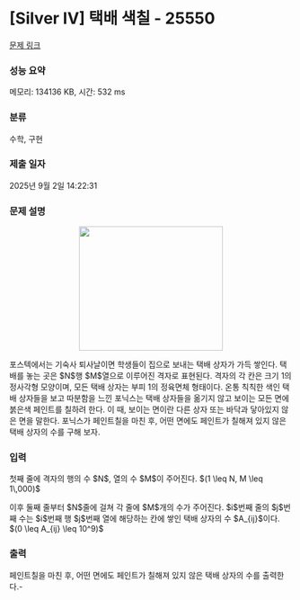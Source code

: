# [Silver IV] 택배 색칠 - 25550 

[문제 링크](https://www.acmicpc.net/problem/25550) 

### 성능 요약

메모리: 134136 KB, 시간: 532 ms

### 분류

수학, 구현

### 제출 일자

2025년 9월 2일 14:22:31

### 문제 설명

<p style="text-align: center;"><img alt="" src="" style="height: 221px; width: 256px;"></p>

<p>포스텍에서는 기숙사 퇴사날이면 학생들이 집으로 보내는 택배 상자가 가득 쌓인다. 택배를 놓는 곳은 $N$행 $M$열으로 이루어진 격자로 표현된다. 격자의 각 칸은 크기 1의 정사각형 모양이며, 모든 택배 상자는 부피 1의 정육면체 형태이다. 온통 칙칙한 색인 택배 상자들을 보고 따분함을 느낀 포닉스는 택배 상자들을 옮기지 않고 보이는 모든 면에 붉은색 페인트를 칠하려 한다. 이 때, 보이는 면이란 다른 상자 또는 바닥과 닿아있지 않은 면을 말한다. 포닉스가 페인트칠을 마친 후, 어떤 면에도 페인트가 칠해져 있지 않은 택배 상자의 수를 구해 보자.</p>

### 입력 

 <p>첫째 줄에 격자의 행의 수 $N$, 열의 수 $M$이 주어진다. $(1 \leq N, M \leq 1\,000)$</p>

<p>이후 둘째 줄부터 $N$줄에 걸쳐 각 줄에 $M$개의 수가 주어진다. $i$번째 줄의 $j$번째 수는 $i$번째 행 $j$번째 열에 해당하는 칸에 쌓인 택배 상자의 수 $A_{ij}$이다. $(0 \leq A_{ij} \leq 10^9)$</p>

### 출력 

 <p>페인트칠을 마친 후, 어떤 면에도 페인트가 칠해져 있지 않은 택배 상자의 수를 출력한다.-</p>

